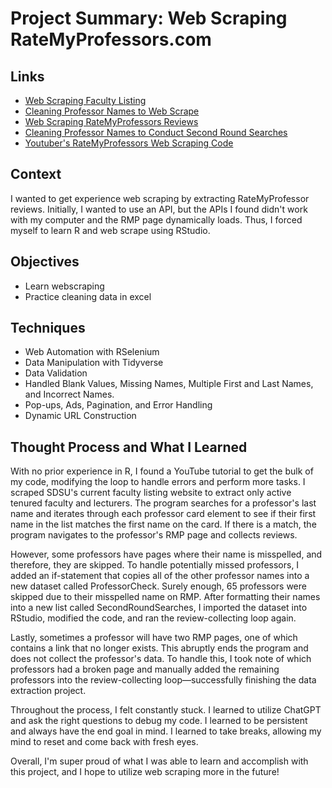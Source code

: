 # Project Summary: Web Scraping RateMyProfessors.com
## Links
- [Web Scraping Faculty Listing](https://github.com/JaydenPagsolingan/PortfolioProjects/blob/main/Web%20Scraping%20Faculty%20Listing%20Using%20R.RMD)
- [Cleaning Professor Names to Web Scrape](https://github.com/JaydenPagsolingan/PortfolioProjects/blob/main/CleanedProfessorNames.xlsx)
- [Web Scraping RateMyProfessors Reviews](https://github.com/JaydenPagsolingan/PortfolioProjects/blob/main/R-Webscraping%20SDSU%20Ratemyprofessor%20Reviews.RMD)
- [Cleaning Professor Names to Conduct Second Round Searches](https://github.com/JaydenPagsolingan/PortfolioProjects/blob/main/SecondRoundSearches.xlsx)
- [Youtuber's RateMyProfessors Web Scraping Code](https://github.com/ggSamoora/TutorialsBySamoora/blob/main/rate_my_professor_script.Rmd)
## Context
I wanted to get experience web scraping by extracting RateMyProfessor reviews. Initially, I wanted to use an API, but the APIs I found didn't work with my computer and the RMP page dynamically loads. Thus, I forced myself to learn R and web scrape using RStudio. 
## Objectives
- Learn webscraping
- Practice cleaning data in excel
## Techniques
- Web Automation with RSelenium
- Data Manipulation with Tidyverse
- Data Validation
- Handled Blank Values, Missing Names, Multiple First and Last Names, and Incorrect Names.
- Pop-ups, Ads, Pagination, and Error Handling
- Dynamic URL Construction
## Thought Process and What I Learned
With no prior experience in R, I found a YouTube tutorial to get the bulk of my code, modifying the loop to handle errors and perform more tasks. I scraped SDSU's current faculty listing website to extract only active tenured faculty and lecturers. The program searches for a professor's last name and iterates through each professor card element to see if their first name in the list matches the first name on the card. If there is a match, the program navigates to the professor's RMP page and collects reviews.

However, some professors have pages where their name is misspelled, and therefore, they are skipped. To handle potentially missed professors, I added an if-statement that copies all of the other professor names into a new dataset called ProfessorCheck. Surely enough, 65 professors were skipped due to their misspelled name on RMP. After formatting their names into a new list called SecondRoundSearches, I imported the dataset into RStudio, modified the code, and ran the review-collecting loop again.

Lastly, sometimes a professor will have two RMP pages, one of which contains a link that no longer exists. This abruptly ends the program and does not collect the professor's data. To handle this, I took note of which professors had a broken page and manually added the remaining professors into the review-collecting loop—successfully finishing the data extraction project.

Throughout the process, I felt constantly stuck. I learned to utilize ChatGPT and ask the right questions to debug my code. I learned to be persistent and always have the end goal in mind. I learned to take breaks, allowing my mind to reset and come back with fresh eyes.

Overall, I'm super proud of what I was able to learn and accomplish with this project, and I hope to utilize web scraping more in the future!
